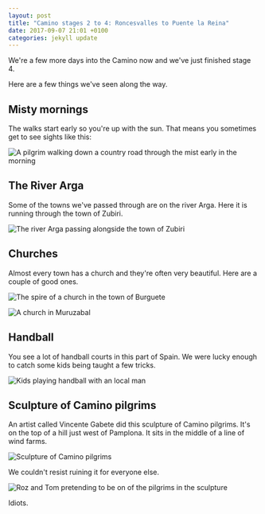 ```yaml
---
layout: post
title: "Camino stages 2 to 4: Roncesvalles to Puente la Reina"
date: 2017-09-07 21:01 +0100
categories: jekyll update
---
```


We're a few more days into the Camino now and we've just finished stage 4.

Here are a few things we've seen along the way.

## Misty mornings

The walks start early so you're up with the sun. That means you sometimes get to see sights like this:

![A pilgrim walking down a country road through the mist early in the morning](https://github.com/tombye/trexit/raw/gh-pages/assets/images/misty-morning.jpg)

## The River Arga

Some of the towns we've passed through are on the river Arga. Here it is running through the town of Zubiri.

![The river Arga passing alongside the town of Zubiri](https://github.com/tombye/trexit/raw/gh-pages/assets/images/river-arga-next-to-zubiri.jpg)

## Churches

Almost every town has a church and they're often very beautiful. Here are a couple of good ones.

![The spire of a church in the town of Burguete](https://github.com/tombye/trexit/raw/gh-pages/assets/images/church-in-burguete.jpg)

![A church in Muruzabal](https://github.com/tombye/trexit/raw/gh-pages/assets/images/church-in-muruzabal.jpg)

## Handball

You see a lot of handball courts in this part of Spain. We were lucky enough to catch some kids being taught a few tricks.

![Kids playing handball with an local man](https://github.com/tombye/trexit/raw/gh-pages/assets/images/kids-and-man-playing-handball.jpg)

## Sculpture of Camino pilgrims

An artist called Vincente Gabete did this sculpture of Camino pilgrims. It's on the top of a hill just west of Pamplona. It sits in the middle of a line of wind farms.

![Sculpture of Camino pilgrims](https://github.com/tombye/trexit/raw/gh-pages/assets/images/sculpture-of-camino-pilgrims.jpg)

We couldn't resist ruining it for everyone else. 

![Roz and Tom pretending to be on of the pilgrims in the sculpture](https://github.com/tombye/trexit/raw/gh-pages/assets/images/pilgrims-sculpture-spoof.jpg)

Idiots.
